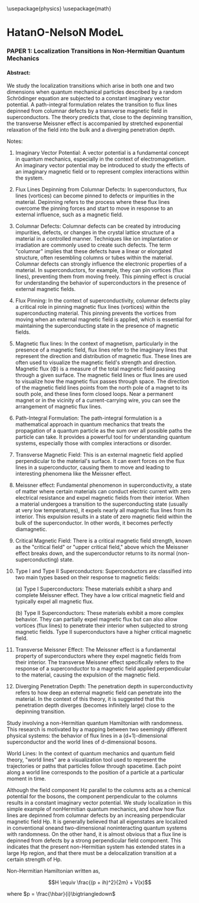 \usepackage{physics}
\usepackage{math}

# HatanO-NelsoN ModeL

### PAPER 1: Localization Transitions in Non-Hermitian Quantum Mechanics

#### Abstract:

We study the localization transitions which arise in both one and two dimensions when quantum
mechanical particles described by a random Schrödinger equation are subjected to a constant imaginary
vector potential. A path-integral formulation relates the transition to flux lines depinned from columnar
defects by a transverse magnetic field in superconductors. The theory predicts that, close to the
depinning transition, the transverse Meissner effect is accompanied by stretched exponential relaxation
of the field into the bulk and a diverging penetration depth.

Notes: 
1. Imaginary Vector Potential: A vector potential is a fundamental concept in quantum mechanics, especially in the context of electromagnetism. An imaginary vector potential may be introduced to study the effects of an imaginary magnetic field or to represent complex interactions within the system.
2. Flux Lines Depinning from Columnar Defects: In superconductors, flux lines (vortices) can become pinned to defects or impurities in the material. Depinning refers to the process where these flux lines overcome the pinning forces and start to move in response to an external influence, such as a magnetic field.
3. Columnar Defects: Columnar defects can be created by introducing impurities, defects, or changes in the crystal lattice structure of a material in a controlled manner. Techniques like ion implantation or irradiation are commonly used to create such defects. The term "columnar" implies that these defects have a linear or elongated structure, often resembling columns or tubes within the material. Columnar defects can strongly influence the electronic properties of a material. In superconductors, for example, they can pin vortices (flux lines), preventing them from moving freely. This pinning effect is crucial for understanding the behavior of superconductors in the presence of external magnetic fields.
4. Flux Pinning: In the context of superconductivity, columnar defects play a critical role in pinning magnetic flux lines (vortices) within the superconducting material. This pinning prevents the vortices from moving when an external magnetic field is applied, which is essential for maintaining the superconducting state in the presence of magnetic fields.
5. Magnetic flux lines: In the context of magnetism, particularly in the presence of a magnetic field, flux lines refer to the imaginary lines that represent the direction and distribution of magnetic flux. These lines are often used to visualize the magnetic field's strength and direction. Magnetic flux (Φ) is a measure of the total magnetic field passing through a given surface. The magnetic field lines or flux lines are used to visualize how the magnetic flux passes through space. The direction of the magnetic field lines points from the north pole of a magnet to its south pole, and these lines form closed loops. Near a permanent magnet or in the vicinity of a current-carrying wire, you can see the arrangement of magnetic flux lines.
6. Path-Integral Formulation: The path-integral formulation is a mathematical approach in quantum mechanics that treats the propagation of a quantum particle as the sum over all possible paths the particle can take. It provides a powerful tool for understanding quantum systems, especially those with complex interactions or disorder.
7. Transverse Magnetic Field: This is an external magnetic field applied perpendicular to the material's surface. It can exert forces on the flux lines in a superconductor, causing them to move and leading to interesting phenomena like the Meissner effect.
8. Meissner effect: Fundamental phenomenon in superconductivity, a state of matter where certain materials can conduct electric current with zero electrical resistance and expel magnetic fields from their interior. When a material undergoes a transition to the superconducting state (usually at very low temperatures), it expels nearly all magnetic flux lines from its interior. This expulsion results in a state of zero magnetic field within the bulk of the superconductor. In other words, it becomes perfectly diamagnetic.
9. Critical Magnetic Field: There is a critical magnetic field strength, known as the "critical field" or "upper critical field," above which the Meissner effect breaks down, and the superconductor returns to its normal (non-superconducting) state.
10. Type I and Type II Superconductors: Superconductors are classified into two main types based on their response to magnetic fields:

    (a) Type I Superconductors: These materials exhibit a sharp and complete Meissner effect. They have a low critical magnetic field and typically expel all magnetic flux.

    (b) Type II Superconductors: These materials exhibit a more complex behavior. They can partially expel magnetic flux but can also allow vortices (flux lines) to penetrate their interior when subjected to strong magnetic fields. Type II superconductors have a higher critical magnetic field.
11. Transverse Meissner Effect: The Meissner effect is a fundamental property of superconductors where they expel magnetic fields from their interior. The transverse Meissner effect specifically refers to the response of a superconductor to a magnetic field applied perpendicular to the material, causing the expulsion of the magnetic field.
12. Diverging Penetration Depth: The penetration depth in superconductivity refers to how deep an external magnetic field can penetrate into the material. In the context of this theory, it is suggested that this penetration depth diverges (becomes infinitely large) close to the depinning transition.


Study involving a non-Hermitian quantum Hamiltonian with randomness. This research is motivated by a mapping between two seemingly different physical systems: the behavior of flux lines in a (d+1)-dimensional superconductor and the world lines of d-dimensional bosons. 

World Lines: In the context of quantum mechanics and quantum field theory, "world lines" are a visualization tool used to represent the trajectories or paths that particles follow through spacetime. Each point along a world line corresponds to the position of a particle at a particular moment in time.

Although the field component Hz parallel to the columns acts as a chemical potential for the bosons, the component perpendicular to the columns results in a constant imaginary vector potential. We study localization in this simple example of nonHermitian quantum mechanics, and show how flux lines are depinned from columnar defects by an increasing perpendicular magnetic field Hp.  It is generally believed that all eigenstates are localized in conventional oneand two-dimensional noninteracting quantum systems with randomness. On the other hand, it is almost obvious that a flux line is depinned from defects by a strong perpendicular field component. This indicates that the present non-Hermitian system has extended states in a large Hp region, and that there must be a delocalization transition at a certain strength of Hp.

Non-Hermitian Hamiltonian written as,

$$H \equiv \frac{(p + ih)^2}{2m} + V(x)$$

where $p = \frac{\hbar}{i}\bigtriangledown$
